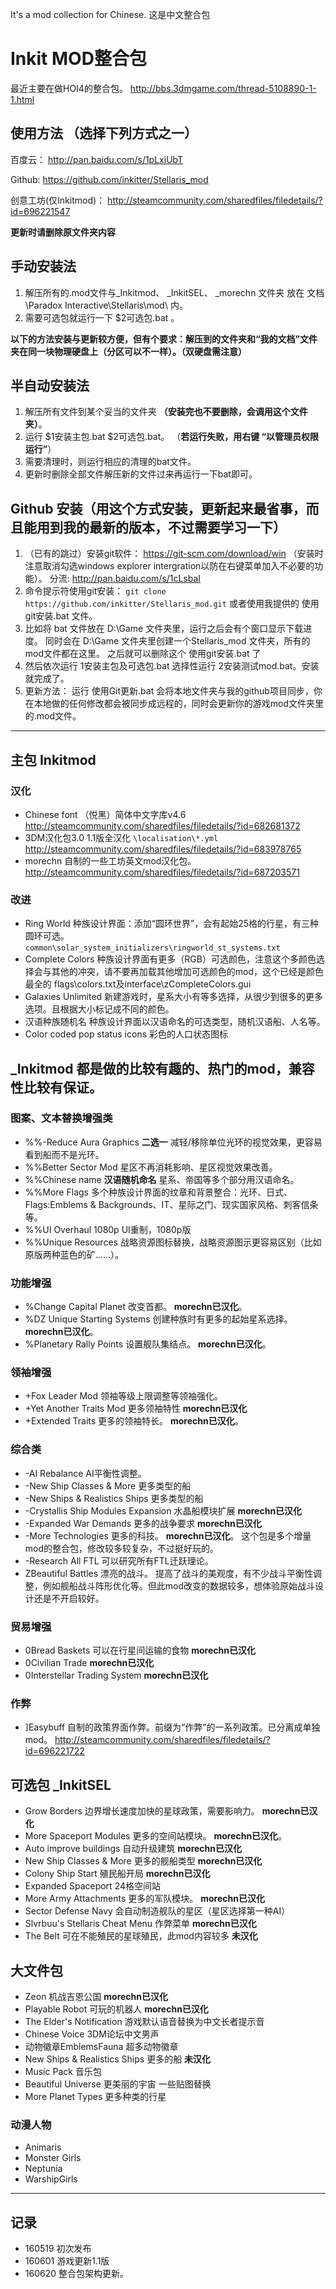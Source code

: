 It's a mod collection for Chinese. 这是中文整合包
# Inkit MOD整合包
 最近主要在做HOI4的整合包。 http://bbs.3dmgame.com/thread-5108890-1-1.html
 
## 使用方法 （选择下列方式之一）

百度云： http://pan.baidu.com/s/1pLxjUbT 

Github: https://github.com/inkitter/Stellaris_mod

创意工坊(仅Inkitmod)： http://steamcommunity.com/sharedfiles/filedetails/?id=696221547

**更新时请删除原文件夹内容**

## 手动安装法
1. 解压所有的.mod文件与_Inkitmod、 _InkitSEL、 _morechn 文件夹 放在  文档\Paradox Interactive\Stellaris\mod\ 内。
2. 需要可选包就运行一下 $2可选包.bat 。

**以下的方法安装与更新较方便，但有个要求：解压到的文件夹和“我的文档”文件夹在同一块物理硬盘上（分区可以不一样）。（双硬盘需注意）**
## 半自动安装法
1. 解压所有文件到某个妥当的文件夹 **（安装完也不要删除，会调用这个文件夹）**。
2. 运行 $1安装主包.bat $2可选包.bat。 （**若运行失败，用右键 “以管理员权限运行”**）
4. 需要清理时，则运行相应的清理的bat文件。
6. 更新时删除全部文件解压新的文件过来再运行一下bat即可。

## Github 安装（用这个方式安装，更新起来最省事，而且能用到我的最新的版本，不过需要学习一下）
1. （已有的跳过）安装git软件： https://git-scm.com/download/win （安装时注意取消勾选windows explorer intergration以防在右键菜单加入不必要的功能）。 分流: http://pan.baidu.com/s/1cLsbaI
2. 命令提示符使用git安装： `` git clone https://github.com/inkitter/Stellaris_mod.git `` 或者使用我提供的 使用git安装.bat 文件。
3. 比如将 bat 文件放在 D:\Game 文件夹里，运行之后会有个窗口显示下载进度。 同时会在 D:\Game 文件夹里创建一个Stellaris_mod 文件夹，所有的mod文件都在这里。 之后就可以删除这个 使用git安装.bat 了
4. 然后依次运行 1安装主包及可选包.bat 选择性运行 2安装测试mod.bat。安装就完成了。
5. 更新方法： 运行 使用Git更新.bat 会将本地文件夹与我的github项目同步，你在本地做的任何修改都会被同步成远程的，同时会更新你的游戏mod文件夹里的.mod文件。

--------

## 主包 Inkitmod
### 汉化
* Chinese font  （悦黑）简体中文字库v4.6  http://steamcommunity.com/sharedfiles/filedetails/?id=682681372
* 3DM汉化包3.0  1.1版全汉化  ``\localisation\*.yml`` http://steamcommunity.com/sharedfiles/filedetails/?id=683978765
* morechn   自制的一些工坊英文mod汉化包。 http://steamcommunity.com/sharedfiles/filedetails/?id=687203571

### 改进
* Ring World   种族设计界面：添加“圆环世界”，会有起始25格的行星，有三种圆环可选。 ``common\solar_system_initializers\ringworld_st_systems.txt``
* Complete Colors  种族设计界面有更多（RGB）可选颜色，注意这个多颜色选择会与其他的冲突，请不要再加载其他增加可选颜色的mod，这个已经是颜色最全的 flags\colors.txt及interface\zCompleteColors.gui
* Galaxies Unlimited  新建游戏时，星系大小有等多选择，从很少到很多的更多选项。且根据大小标记成不同的颜色。
* 汉语种族随机名  种族设计界面以汉语命名的可选类型，随机汉语船、人名等。 
* Color coded pop status icons 彩色的人口状态图标

## _Inkitmod   都是做的比较有趣的、热门的mod，兼容性比较有保证。
### 图案、文本替换增强类
* %%-Reduce Aura Graphics  **二选一** 减轻/移除单位光环的视觉效果，更容易看到船而不是光环。
* %%Better Sector Mod 星区不再消耗影响、星区视觉效果改善。
* %%Chinese name **汉语随机命名** 星系、帝国等多个部分用汉语命名。
* %%More Flags 多个种族设计界面的纹章和背景整合：光环、日式、Flags:Emblems & Backgrounds、IT、星际之门、现实国家风格、刺客信条等。
* %%UI Overhaul 1080p UI重制，1080p版
* %%Unique Resources 战略资源图标替换，战略资源图示更容易区别（比如原版两种蓝色的矿……）。

### 功能增强
* %Change Capital Planet 改变首都。 __morechn已汉化__。
* %DZ Unique Starting Systems 创建种族时有更多的起始星系选择。 __morechn已汉化__。
* %Planetary Rally Points 设置舰队集结点。 __morechn已汉化__。

### 领袖增强
* +Fox Leader Mod 领袖等级上限调整等领袖强化。
* +Yet Another Traits Mod 更多领袖特性 __morechn已汉化__
* +Extended Traits  更多的领袖特长。  __morechn已汉化__。

### 综合类
* -AI Rebalance AI平衡性调整。
* -New Ship Classes & More 更多类型的船
* -New Ships & Realistics Ships 更多类型的船
* -Crystallis Ship Modules Expansion 水晶船模块扩展 __morechn已汉化__
* -Expanded War Demands 更多的战争要求 __morechn已汉化__
* -More Technologies  更多的科技。 __morechn已汉化__。   这个包是多个增量mod的整合包，修改较多较复杂，不过挺好玩的。
* -Research All FTL  可以研究所有FTL迁跃理论。 
* ZBeautiful Battles  漂亮的战斗。 提高了战斗的美观度，有不少战斗平衡性调整，例如舰船战斗阵形优化等。但此mod改变的数据较多，想体验原始战斗设计还是不开启较好。

### 贸易增强
* 0Bread Baskets 可以在行星间运输的食物 __morechn已汉化__
* 0Civilian Trade __morechn已汉化__
* 0Interstellar Trading System __morechn已汉化__

### 作弊
* ]Easybuff 自制的政策界面作弊。前缀为“作弊”的一系列政策。已分离成单独mod。 http://steamcommunity.com/sharedfiles/filedetails/?id=696221722


## 可选包 _InkitSEL
* Grow Borders  边界增长速度加快的星球政策，需要影响力。  __morechn已汉化__
* More Spaceport Modules  更多的空间站模块。 __morechn已汉化__。
* Auto improve buildings 自动升级建筑 __morechn已汉化__
* New Ship Classes & More 更多的舰船类型 __morechn已汉化__
* Colony Ship Start 殖民船开局 __morechn已汉化__
* Expanded Spaceport 24格空间站 
* More Army Attachments  更多的军队模块。  __morechn已汉化__
* Sector Defense Navy  会自动制造舰队的星区（星区选择第一种AI）
* Slvrbuu's Stellaris Cheat Menu 作弊菜单 __morechn已汉化__
* The Belt 可在不能殖民的星球殖民，此mod内容较多 __未汉化__

## 大文件包
* Zeon 机战吉恩公国  __morechn已汉化__
* Playable Robot 可玩的机器人 __morechn已汉化__
* The Elder's Notification 游戏默认语音替换为中文长者提示音
* Chinese Voice 3DM论坛中文男声
* 动物徽章EmblemsFauna 超多动物徽章
* New Ships & Realistics Ships 更多的船 __未汉化__
* Music Pack 音乐包
* Beautiful Universe 更美丽的宇宙 一些贴图替换
* More Planet Types 更多种类的行星

### 动漫人物
* Animaris
* Monster Girls
* Neptunia
* WarshipGirls

--------

## 记录
* 160519 初次发布
* 160601 游戏更新1.1版
* 160620 整合包架构更新。